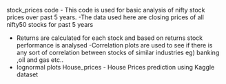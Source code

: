 stock_prices code - This code is used for basic analysis of nifty stock prices over past 5 years.
-The data used here are  closing prices of all nifty50 stocks for past 5 years
- Returns are calculated for each stock and based on returns stock performance is analysed
-Correlation plots are used to see if there is any sort of correlation between stocks of similar industries eg) banking ,oil and gas etc..
- lognormal plots
House_prices - House Prices prediction using Kaggle dataset
